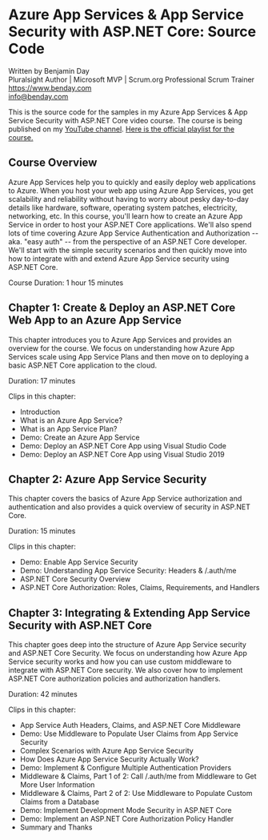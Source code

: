 # Azure App Services & App Service Security with ASP.NET Core: Source Code

Written by Benjamin Day  
Pluralsight Author | Microsoft MVP | Scrum.org Professional Scrum Trainer  
https://www.benday.com  
info@benday.com 

This is the source code for the samples in my Azure App Services & App Service Security with ASP.NET Core video course. 
The course is being published on my [YouTube channel](https://www.youtube.com/channel/UCV3ijeRGEvCq_Q5H1Kxy4RA). [Here is the 
official playlist for the course.](https://www.youtube.com/playlist?list=PLGxFXI4dC2sj5ImCCbOb-sjfiMXKS86MF)

## Course Overview

Azure App Services help you to quickly and easily deploy web applications to Azure. When you host your web app using Azure App Services, you get scalability and reliability without having to worry about pesky day-to-day details like hardware, software, operating system patches, electricity, networking, etc. In this course, you'll learn how to create an Azure App Service in order to host your ASP.NET Core applications. We'll also spend lots of time covering Azure App Service Authentication and Authorization -- aka. "easy auth" -- from the perspective of an ASP.NET Core developer. We'll start with the simple security scenarios and then quickly move into how to integrate with and extend Azure App Service security using ASP.NET Core.

Course Duration: 1 hour 15 minutes


## Chapter 1: Create & Deploy an ASP.NET Core Web App to an Azure App Service

This chapter introduces you to Azure App Services and provides an overview for the course. We focus on understanding how Azure App Services scale using App Service Plans and then move on to deploying a basic ASP.NET Core application to the cloud.

Duration: 17 minutes

Clips in this chapter: 

- Introduction
- What is an Azure App Service?
- What is an App Service Plan?
- Demo: Create an Azure App Service
- Demo: Deploy an ASP.NET Core App using Visual Studio Code
- Demo: Deploy an ASP.NET Core App using Visual Studio 2019

## Chapter 2: Azure App Service Security

This chapter covers the basics of Azure App Service authorization and authentication and also provides a quick overview of security in ASP.NET Core.

Duration: 15 minutes

Clips in this chapter:

- Demo: Enable App Service Security
- Demo: Understanding App Service Security: Headers & /.auth/me
- ASP.NET Core Security Overview
- ASP.NET Core Authorization: Roles, Claims, Requirements, and Handlers

## Chapter 3: Integrating & Extending App Service Security with ASP.NET Core

This chapter goes deep into the structure of Azure App Service security and ASP.NET Core Security. We focus on understanding how Azure App Service security works and how you can use custom middleware to integrate with ASP.NET Core security. We also cover how to implement ASP.NET Core authorization policies and authorization handlers.

Duration: 42 minutes

Clips in this chapter: 
- App Service Auth Headers, Claims, and ASP.NET Core Middleware
- Demo: Use Middleware to Populate User Claims from App Service Security
- Complex Scenarios with Azure App Service Security
- How Does Azure App Service Security Actually Work?
- Demo: Implement & Configure Multiple Authentication Providers
- Middleware & Claims, Part 1 of 2: Call /.auth/me from Middleware to Get More User Information
- Middleware & Claims, Part 2 of 2: Use Middleware to Populate Custom Claims from a Database
- Demo: Implement Development Mode Security in ASP.NET Core
- Demo: Implement an ASP.NET Core Authorization Policy Handler
- Summary and Thanks